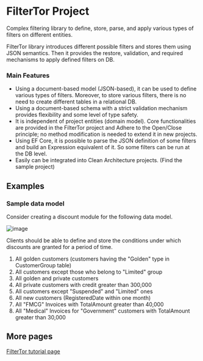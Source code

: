 # FilterTor Project
Complex filtering library to define, store, parse, and apply various types of filters on different entities.  
 
FilterTor library introduces different possible filters and stores them using JSON semantics. Then it provides the restore, validation, and required mechanisms to apply defined filters on DB.  

### Main Features

- Using a document-based model (JSON-based), it can be used to define various types of filters. Moreover, to store various filters, there is no need to create different tables in a relational DB.
- Using a document-based schema with a strict validation mechanism provides flexibility and some level of type safety.
- It is independent of project entities (domain model). Core functionalities are provided in the FilterTor project and Adhere to the Open/Close principle; no method modification is needed to extend it in new projects.
- Using EF Core, it is possible to parse the JSON definition of some filters and build an Expression equivalent of it. So some filters can be run at the DB level.
- Easily can be integrated into Clean Architecture projects. (Find the sample project)

## Examples

### Sample data model
Consider creating a discount module for the following data model. 

![image](https://user-images.githubusercontent.com/7770893/208354329-1f365f50-c394-4056-bd2f-01258b65c224.png)

Clients should be able to define and store the conditions under which discounts are granted for a period of time. 

1. All golden customers (customers having the "Golden" type in CustomerGroup table)
1. All customers except those who belong to "Limited" group
1. All golden and private customers 
1. All private customers with credit greater than 300,000
1. All customers except "Suspended" and "Limited" ones
1. All new customers (RegisteredDate within one month) 
1. All "FMCG" Invoices with TotalAmount greater than 40,000
1. All "Medical" Invoices for "Government" customers with TotalAmount greater than 30,000



## More pages

[FilterTor tutorial page](https://github.com/hosseinnarimanirad/FilterTor/tree/main/FilterTor)
